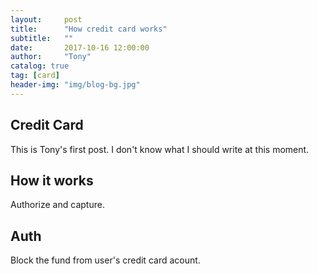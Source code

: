```yaml
---
layout:     post
title:      "How credit card works"
subtitle:   ""
date:       2017-10-16 12:00:00
author:     "Tony"
catalog: true
tag: [card]
header-img: "img/blog-bg.jpg"
---
```


## Credit Card

This is Tony's first post. I don't know what I should write at this moment.

## How it works

Authorize and capture.

## Auth

Block the fund from user's credit card acount.
